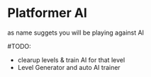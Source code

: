# Platformer AI

as name suggets you will be playing against AI 

#TODO:
- clearup levels & train AI for that level 
- Level Generator and auto AI trainer 
